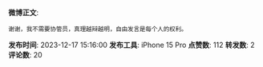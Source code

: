 **微博正文**: 
```
谢谢，我不需要协管员，真理越辩越明，自由发言是每个人的权利。
```
**发布时间**: 2023-12-17 15:16:00
**发布工具**: iPhone 15 Pro
**点赞数**: 112
**转发数**: 2
**评论数**: 20
